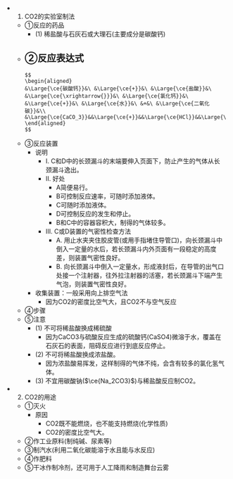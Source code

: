 -
  1. CO2的实验室制法
	- ①反应的药品
		- (1) 稀盐酸与石灰石或大理石(主要成分是碳酸钙)
	- ②反应表达式
		-
		  $$
		  \begin{aligned}
		  &\Large{\ce{碳酸钙}}&\ &\Large{\ce{+}}&\ &\Large{\ce{盐酸}}&\ &\Large{\ce{\xrightarrow{}}}&\ &\Large{\ce{氯化钙}}&\ &\Large{\ce{+}}&\ &\Large{\ce{水}}&\ &+&\ &\Large{\ce{二氧化碳}}&\\
		  &\Large{\ce{CaCO_3}}&&\Large{\ce{+}}&&\Large{\ce{HCl}}&&\Large{\ce{}}&&CaCl2&&+&&H2O&&+&&CO2&
		  \end{aligned}
		  $$
	- ③反应装置
		- 说明
			- I. C和D中的长颈漏斗的末端要伸入页面下，防止产生的气体从长颈漏斗逸出。
			- II. 好处
				- A简便易行。
				- B可控制反应速率，可随时添加液体。
				- C可随时添加液体。
				- D可控制反应的发生和停止。
				- B和C中的容器容积大，制得的气体较多。
			- III. C或D装置的气密性检查方法
				- A. 用止水夹夹住胶皮管(或用手指堵住导管口)，向长颈漏斗中倒入一定量的水后，若长颈漏斗内外页面有一段稳定的高度差，则装置气密性良好。
				- B. 向长颈漏斗中倒入一定量水，形成液封后，在导管的出气口处接一个注射器，往外拉注射器的活塞，若长颈漏斗下端产生气泡，则装置气密性良好。
		- 收集装置：一般采用向上排空气法
			- 因为CO2的密度比空气大，且CO2不与空气反应
	- ④步骤
	- ⑤注意
		- (1) 不可将稀盐酸换成稀硫酸
			- 因为CaCO3与硫酸反应生成的硫酸钙(CaSO4)微溶于水，覆盖在石灰石的表面，阻碍反应进行到底反应停止。
		- (2) 不可将稀盐酸换成浓盐酸。
			- 因为浓盐酸易挥发，这样制得的气体不纯，会含有较多的氯化氢气体。
		- (3) 不宜用碳酸钠($\ce{Na_2CO3}$)与稀盐酸反应制CO2。
-
  2. CO2的用途
	- ①灭火
		- 原因
			- CO2既不能燃烧，也不能支持燃烧(化学性质)
			- CO2的密度比空气大。
	- ②作工业原料(制纯碱、尿素等)
	- ③制汽水(利用二氧化碳能溶于水且能与水反应)
	- ④作肥料
	- ⑤干冰作制冷剂，还可用于人工降雨和制造舞台云雾